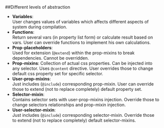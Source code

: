 ##Different levels of abstraction
- **Variables**:  
User changes values of variables which affects different aspects of system during compilation.
- **Functions**:  
Return several vars (in property list form) or calculate result based on vars. User can override functions to implement his own calculations.
- **Prop-placeholders**:  
Used for extension (`@extend`) within the prop-mixins to break dependencies. Cannot be overridden.
- **Prop-mixins**: 
Collection of actual css properties. Can be injected into any selector. Uses `@content` directive. User overrides those to change default css property set for specific selector.
- **User-prop-mixins**:  
Just includes (`@include`) corresponding prop-mixin. User can override those to extend (not to replace completely) default property set.
- **Selector-mixin**:  
Contains selector sets with user-prop-mixins injection. Override those to change selectors relationships and prop-mixin injection.
- **User-selector-mixin**:  
Just includes (`@include`) corresponding selector-mixin. Override those to extend (not to replace completely) default selector-mixins.
